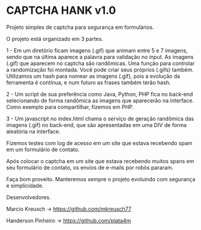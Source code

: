 # CAPTCHA HANK v1.0

Projeto simples de captcha para segurança em formulários.

O projeto está organizado em 3 partes.

1 - Em um diretório ficam imagens (.gif) que animam entre 5 e 7 imagens, sendo que na última aparece a palavra para validação no input.
As imagens (.gif) que aparecem no captcha são randômicas. Uma função para controlar a randomização foi montada. 
Você pode criar seus próprios (.gifs) também. Utilizamos um hash para nomear as imagens (.gif), pois a evolução da ferramenta é contínua, e num futuro as frases também terão hash.

2 - Um script de sua preferência como Java, Python, PHP fica no back-end selecionando de forma randômica as imagens que aparecerão na interface. Como exemplo para compartilhar, fizemos em PHP.

3 - Um javascript no index.html chama o serviço de geração randômica das imagens (.gif) no back-end, que são apresentadas em uma DIV de forma aleatória na interface. 

Fizemos testes com log de acesso em um site que estava recebendo spam em um formulário de contato.

Após colocar o captcha em um site que estava recebendo muitos spans em seu formulário de contato, os envios de e-mails por robôs pararam. 

Faça bom proveito. 
Manteremos sempre o projeto evoluindo com segurança e simplicidade. 

Desenvolvedores.

Marcio Kreusch -> https://github.com/mkreusch77

Handerson Pinheiro -> https://github.com/plata4m
